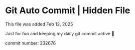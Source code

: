 # Git Auto Commit | Hidden File

This file was added Feb 12, 2025

Just for fun and keeping my daily git commit active 🤪

commit number: 232676
